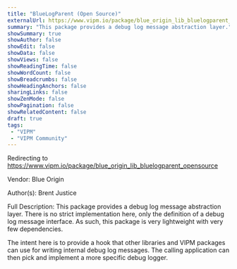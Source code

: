 ```yaml
---
title: "BlueLogParent (Open Source)"
externalUrl: https://www.vipm.io/package/blue_origin_lib_bluelogparent_opensource
summary: "This package provides a debug log message abstraction layer."
showSummary: true
showAuthor: false
showEdit: false
showData: false
showViews: false
showReadingTime: false
showWordCount: false
showBreadcrumbs: false
showHeadingAnchors: false
sharingLinks: false
showZenMode: false
showPagination: false
showRelatedContent: false
draft: true
tags:
 - "VIPM"
 - "VIPM Community"
---
```


Redirecting to https://www.vipm.io/package/blue_origin_lib_bluelogparent_opensource

Vendor: Blue Origin

Author(s): Brent Justice
 
Full Description:
This package provides a debug log message abstraction layer.
There is no strict implementation here, only the definition of a debug log message interface.
As such, this package is very lightweight with very few dependencies.

The intent here is to provide a hook that other libraries and VIPM packages can use for writing internal debug log messages.  The calling application can then pick and implement a more specific debug logger.